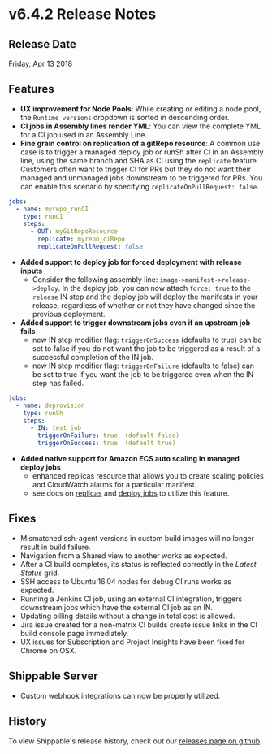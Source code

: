 # v6.4.2 Release Notes

## Release Date
Friday, Apr 13 2018

## Features
  - **UX improvement for Node Pools**: While creating or editing a node pool, the `Runtime versions` dropdown is sorted in descending order.
  - **CI jobs in Assembly lines render YML**: You can view the complete YML for a CI job used in an Assembly Line.
  - **Fine grain control on replication of a gitRepo resource**: A common use case is to trigger a managed deploy job or runSh after CI in an Assembly line, using the same branch and SHA as CI using the `replicate` feature. Customers often want to trigger CI for PRs but they do not want their managed and unmanaged jobs downstream to be triggered for PRs. You can enable this scenario by specifying `replicateOnPullRequest: false`.

```yaml
jobs:
  - name: myrepo_runCI
    type: runCI
    steps:
      - OUT: myGitRepoResource
        replicate: myrepo_ciRepo
        replicateOnPullRequest: false
```

  - **Added support to deploy job for forced deployment with release inputs**
      - Consider the following assembly line: `image->manifest->release->deploy`. In the deploy job, you can now attach `force: true` to the `release` IN step and the deploy job will deploy the manifests in your release, regardless of whether or not they have changed since the previous deployment.
  - **Added support to trigger downstream jobs even if an upstream job fails**
      - new IN step modifier flag: `triggerOnSuccess` (defaults to true) can be set to false if you do not want the job to be triggered as a result of a successful completion of the IN job.
      - new IN step modifier flag: `triggerOnFailure` (defaults to false) can be set to true if you want the job to be triggered even when the IN step has failed.

```yaml
jobs:
  - name: deprovision
    type: runSh
    steps:
      - IN: test_job
        triggerOnFailure: true  (default false)
        triggerOnSuccess: true  (default true)
```
  - **Added native support for Amazon ECS auto scaling in managed deploy jobs**
    - enhanced replicas resource that allows you to create scaling policies and CloudWatch alarms for a particular manifest.
    - see docs on [replicas](http://docs.shippable.com/platform/workflow/resource/replicas/) and [deploy jobs](http://docs.shippable.com/platform/workflow/job/deploy/) to utilize this feature.    

## Fixes
  - Mismatched ssh-agent versions in custom build images will no longer result in build failure.
  - Navigation from a Shared view to another works as expected. 
  - After a CI build completes, its status is reflected correctly in the *Latest Status* grid.
  - SSH access to Ubuntu 16.04 nodes for debug CI runs works as expected.
  - Running a Jenkins CI job, using an external CI integration, triggers downstream jobs which have the external CI job as an IN.
  - Updating billing details without a change in total cost is allowed.
  - Jira issue created for a non-matrix CI builds create issue links in the CI build console page immediately. 
  - UX issues for Subscription and Project Insights have been fixed for Chrome on OSX.

## Shippable Server

  - Custom webhook integrations can now be properly utilized.

 
## History

To view Shippable's release history, check out our [releases page on github](https://github.com/Shippable/admiral/releases).
